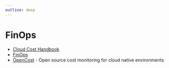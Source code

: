 ```yaml
---
outline: deep
---
```


# FinOps

- [Cloud Cost Handbook](https://handbook.vantage.sh/)
- [FinOps](https://www.finops.org)
- [OpenCost](https://www.opencost.io/) - Open source cost monitoring for cloud native environments
